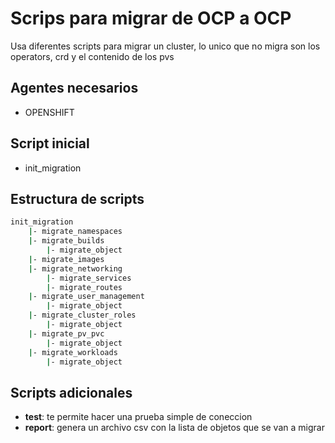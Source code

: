 # Scrips para migrar de OCP a OCP

Usa diferentes scripts para migrar un cluster, lo unico que no migra son los operators, crd y el contenido de los pvs

## Agentes necesarios

- OPENSHIFT

## Script inicial

- init_migration

## Estructura de scripts

```sh
init_migration
    |- migrate_namespaces
    |- migrate_builds
        |- migrate_object
    |- migrate_images
    |- migrate_networking
        |- migrate_services
        |- migrate_routes
    |- migrate_user_management
        |- migrate_object
    |- migrate_cluster_roles
        |- migrate_object
    |- migrate_pv_pvc
        |- migrate_object
    |- migrate_workloads
        |- migrate_object

```

## Scripts adicionales

- **test**: te permite hacer una prueba simple de coneccion
- **report**: genera un archivo csv con la lista de objetos que se van a migrar
